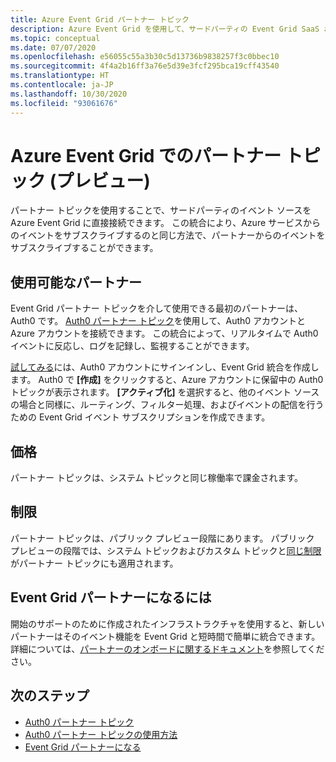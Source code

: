 ```yaml
---
title: Azure Event Grid パートナー トピック
description: Azure Event Grid を使用して、サードパーティの Event Grid SaaS および PaaS パートナーから直接 Azure サービスにイベントを送信します。
ms.topic: conceptual
ms.date: 07/07/2020
ms.openlocfilehash: e56055c55a3b30c5d13736b9838257f3c0bbec10
ms.sourcegitcommit: 4f4a2b16ff3a76e5d39e3fcf295bca19cff43540
ms.translationtype: HT
ms.contentlocale: ja-JP
ms.lasthandoff: 10/30/2020
ms.locfileid: "93061676"
---
```

# <a name="partner-topics-in-azure-event-grid-preview"></a>Azure Event Grid でのパートナー トピック (プレビュー)
パートナー トピックを使用することで、サードパーティのイベント ソースを Azure Event Grid に直接接続できます。 この統合により、Azure サービスからのイベントをサブスクライブするのと同じ方法で、パートナーからのイベントをサブスクライブすることができます。 

## <a name="available-partners"></a>使用可能なパートナー
Event Grid パートナー トピックを介して使用できる最初のパートナーは、Auth0 です。 [Auth0 パートナー トピック](auth0-overview.md)を使用して、Auth0 アカウントと Azure アカウントを接続できます。 この統合によって、リアルタイムで Auth0 イベントに反応し、ログを記録し、監視することができます。

[試してみる](auth0-how-to.md)には、Auth0 アカウントにサインインし、Event Grid 統合を作成します。 Auth0 で **[作成]** をクリックすると、Azure アカウントに保留中の Auth0 トピックが表示されます。 **[アクティブ化]** を選択すると、他のイベント ソースの場合と同様に、ルーティング、フィルター処理、およびイベントの配信を行うための Event Grid イベント サブスクリプションを作成できます。

## <a name="pricing"></a>価格
パートナー トピックは、システム トピックと同じ稼働率で課金されます。

## <a name="limits"></a>制限
パートナー トピックは、パブリック プレビュー段階にあります。 パブリック プレビューの段階では、システム トピックおよびカスタム トピックと[同じ制限](../azure-resource-manager/management/azure-subscription-service-limits.md#event-grid-limits)がパートナー トピックにも適用されます。

## <a name="how-do-i-become-an-event-grid-partner"></a>Event Grid パートナーになるには
開始のサポートのために作成されたインフラストラクチャを使用すると、新しいパートナーはそのイベント機能を Event Grid と短時間で簡単に統合できます。 詳細については、[パートナーのオンボードに関するドキュメント](partner-onboarding-overview.md)を参照してください。

## <a name="next-steps"></a>次のステップ

- [Auth0 パートナー トピック](auth0-overview.md)
- [Auth0 パートナー トピックの使用方法](auth0-how-to.md)
- [Event Grid パートナーになる](partner-onboarding-overview.md)